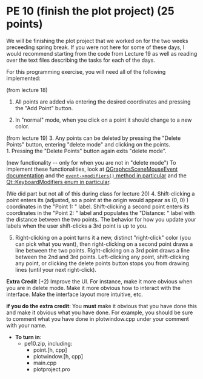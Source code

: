PE 10 (finish the plot project) (25 points)
==============

We will be finishing the plot project that we worked on for the two weeks preceeding spring break. If you were not here for some of these days, I would recommend starting from the code from Lecture 19 as well as reading over the text files describing the tasks for each of the days.

For this programming exercise, you will need all of the following implemented:

(from lecture 18)
1. All points are added via entering the desired coordinates and pressing the "Add Point" button.

2. In "normal" mode, when you click on a point it should change to a new color.

(from lecture 19)
3. Any points can be deleted by pressing the "Delete Points" button, entering "delete mode" and clicking on the points.  
    1. Pressing the "Delete Points" button again exits "delete mode".  

(new functionality -- only for when you are not in "delete mode")
To implement these functionalities, look at [QGraphcsSceneMouseEvent documentation](http://doc.qt.io/qt-5/qgraphicsscenemouseevent.html) and the [`event->modifiers()` method in particular](http://doc.qt.io/qt-5/qgraphicsscenemouseevent.html#modifiers) and the [Qt::KeyboardModifiers enum in particular](http://doc.qt.io/qt-5/qt.html#KeyboardModifier-enum).  


(We did part but not all of this during class for lecture 20)
4. Shift-clicking a point enters its (adjusted, so a point at the origin would appear as (0, 0) ) coordinates in the "Point 1: " label. Shift-clicking a second point enters its coordinates in the "Point 2: " label and populates the "Distance: " label with the distance between the two points. The behavior for how you update your labels when the user shift-clicks a 3rd point is up to you.

5. Right-clicking on a point turns it a new, distinct "right-click" color (you can pick what you want), then right-clicking on a second point draws a line between the two points. Right-clicking on a 3rd point draws a line between the 2nd and 3rd points. Left-clicking any point, shift-clicking any point, or clicking the delete points button stops you from drawing lines (until your next right-click).


__Extra Credit__ (+2)
Improve the UI. For instance, make it more obvious when you are in delete mode. Make it more obvious how to interact with the interface. Make the interface layout more intuitive, etc.

__if you do the extra credit__: You __must__ make it obvious that you have done this and make it obvious what you have done. For example, you should be sure to comment what you have done in plotwindow.cpp under your comment with your name.


- __To turn in__:
    - pe10.zip, including:
        - point.[h, cpp]
        - plotwindow.[h, cpp]
        - main.cpp
        - plotproject.pro

